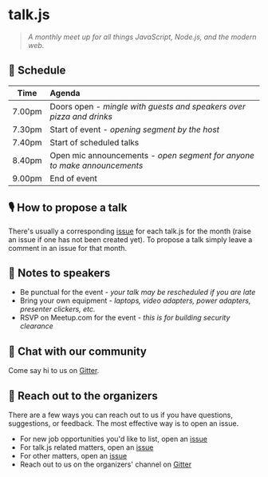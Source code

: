 # talk.js

> _A monthly meet up for all things JavaScript, Node.js, and the modern web._

## 📅 Schedule

Time   | Agenda
------ | :-----
7.00pm | Doors open - _mingle with guests and speakers over pizza and drinks_
7.30pm | Start of event - _opening segment by the host_
7.40pm | Start of scheduled talks
8.40pm | Open mic announcements - _open segment for anyone to make announcements_
9.00pm | End of event

## 🎙 How to propose a talk

There's usually a corresponding [issue](https://github.com/SingaporeJS/talk.js/issues) for each talk.js for the month (raise an issue if one has not been created yet). To propose a talk simply leave a comment in an issue for that month.

## 📝 Notes to speakers

- Be punctual for the event - _your talk may be rescheduled if you are late_
- Bring your own equipment - _laptops, video adapters, power adapters, presenter clickers, etc._
- RSVP on Meetup.com for the event - _this is for building security clearance_

## 👋 Chat with our community

Come say hi to us on [Gitter](https://gitter.im/SingaporeJS/home).

## 💬 Reach out to the organizers

There are a few ways you can reach out to us if you have questions, suggestions, or feedback. The most effective way is to open an issue.

- For new job opportunities you'd like to list, open an [issue](https://github.com/SingaporeJS/jobs/issues/new)
- For talk.js related matters, open an [issue](https://github.com/SingaporeJS/talk.js/issues/new)
- For other matters, open an [issue](https://github.com/SingaporeJS/organizers/issues/new)
- Reach out to us on the organizers' channel on [Gitter](https://gitter.im/SingaporeJS/organizers)

